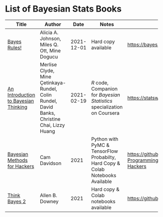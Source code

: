 # List of Bayesian Stats Books
| Title | Author| Date | Notes | GitHub Repo |
| --- | --| --| --| --|
[Bayes Rules!](https://www.bayesrulesbook.com/) | Alicia A. Johnson, Miles Q. Ott, Mine Dogucu | 2021-12-01 | Hard copy available | https://bayes-rules.github.io/
| [An Introduction to Bayesian Thinking](https://statswithr.github.io/book/) | Merlise Clyde, Mine Çetinkaya-Rundel, Colin Rundel, David Banks, Christine Chai, Lizzy Huang | 2021-02-19 | *R* code, Companion for *Bayesian Statistics* specialization on Coursera | https://statswithr.github.io/book/github |
| [Bayesian Methods for Hackers](http://camdavidsonpilon.github.io/Probabilistic-Programming-and-Bayesian-Methods-for-Hackers/) | Cam Davidson | 2021 | Python with PyMC & TensorFlow Probabilty, Hard Copy & Colab Notebooks Available| https://github.com/CamDavidsonPilon/Probabilistic-Programming-and-Bayesian-Methods-for-Hackers |
|[Think Bayes 2](http://allendowney.github.io/ThinkBayes2)|Allen B. Downey| 2021 | Hard copy & Colab notebooks available | https://github.com/AllenDowney/ThinkBayes2

